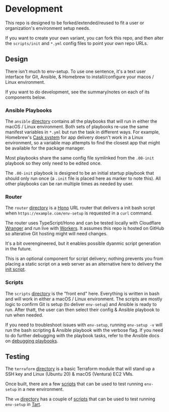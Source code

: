 # Development
This repo is designed to be forked/extended/reused to fit a user or 
organization's environment setup needs.

If you want to create your own variant, you can fork this repo, and then alter 
the `scripts/init` and `*.yml` config files to point your own repo URLs.

## Design
There isn't much to env-setup. To use one sentence, it's a text user interface 
for Git, Ansible, & Homebrew to install/configure your macos / Linux 
environment.

If you want to do development, see the summary/notes on each of its 
components below. 

### Ansible Playbooks
The `ansible` [directory](ansible) contains all the playbooks that will run in either the 
macOS / Linux environment. Both sets of playbooks re-use the same manifest 
variables in `*.yml` but run the task in different ways. For example, Homebrew's 
[Cask system](https://github.com/Homebrew/homebrew-cask) for app delivery 
doesn't work in a Linux environment, so a variable map attempts to find the 
closest app that might be available for the package manager.

Most playbooks share the same config file symlinked from the `.00-init` 
playbook so they only need to be edited once.

The `.00-init` playbook is designed to be an initial startup playbook that 
should only run once (a `.init` file is placed here as marker to note this). 
All other playbooks can be ran multiple times as needed by user.

### Router
The `router` [directory](router) is a [Hono](https://hono.dev/) URL router that delivers 
a init bash script when `https://example.com/env-setup` is requested in a 
`curl` command. 

The router uses TypeScript/Hono and can be tested locally with Cloudflare 
[Wranger](https://developers.cloudflare.com/workers/wrangler/) and run live 
with [Workers](https://developers.cloudflare.com/workers/). It assumes this 
repo is hosted on GitHub so alterative Git hosting might will need changes.

It's a bit overengineered, but it enables possible dyanmic script generation 
in the future. 

This is an optional component for script delivery; nothing prevents you from 
placing a static script on a web server as an alternative here to delivery the 
[init script](scripts/init).

### Scripts
The `scripts` [directory](scripts) is the "front end" here. Everything is written in bash 
and will work in either a macOS / Linux environment. The scripts are mostly 
logic to confirm Git is setup (to deliver `env-setup`) and Ansible is ready to 
run. After thatt, the user can then select their config & Ansible playbook 
to run when needed.

If you need to troubleshoot issues with `env-setup`, running `env-setup -v` will
run the bash scripting & Ansible playbook with the verbose flag. If you need 
to do further debugging with the playbook tasks, refer to the Ansible 
docs on [debugging playbooks](https://docs.ansible.com/ansible/latest/playbook_guide/playbooks_debugger.html).

## Testing
The `terraform` [directory](terraform) is a basic Terraform module that will stand up a SSH 
key and Linux (Ubuntu 20) & macOS (Ventura) EC2 VMs. 

Once built, there are a few [scripts](terraform/scripts) that can be used to 
test running `env-setup` in a new environment.

The `vm` [directory](vm) has a couple of [scripts](vm/scripts) that can be used
to test running `env-setup` in [Tart](https://tart.run/).
